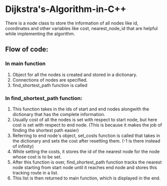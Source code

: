 # Dijkstra's-Algorithm-in-C++

There is a node class to store the information of all nodes like id, coordinates and other variables like cost, nearest_node_id that are helpful while implementing the algorithm.

## Flow of code:

### In main function
1. Object for all the nodes is created and stored in a dictionary.
2. Connections of nodes are specified.
3. find_shortest_path function is called

### In find_shortest_path function:
1. This function takes in the ids of start and end nodes alongwith the dictionary that has the complete information.
2. Usually cost of all the nodes is set with respect to start node, but here cost is set with respect to end node. (This is because it makes the job of finding the shortest path easier)
3. Referring to end node's object, set_costs function is called that takes in the dictionary and sets the cost after resetting them. (-1 is there instead of infinity)
4. While setting the costs, it stores the id of the nearest node for the node whose cost is to be set.
5. After this function is over, find_shortest_path function tracks the nearest node starting from start node until it reaches end node and stores this tracking route in a list.
6. This list is then returned to main function, which is displayed in the end.

